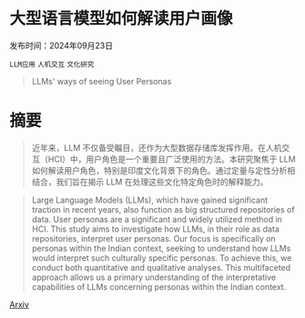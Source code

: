 # 大型语言模型如何解读用户画像

发布时间：2024年09月23日

`LLM应用` `人机交互` `文化研究`

> LLMs' ways of seeing User Personas

# 摘要

> 近年来，LLM 不仅备受瞩目，还作为大型数据存储库发挥作用。在人机交互（HCI）中，用户角色是一个重要且广泛使用的方法。本研究聚焦于 LLM 如何解读用户角色，特别是印度文化背景下的角色。通过定量与定性分析相结合，我们旨在揭示 LLM 在处理这些文化特定角色时的解释能力。

> Large Language Models (LLMs), which have gained significant traction in recent years, also function as big structured repositories of data. User personas are a significant and widely utilized method in HCI. This study aims to investigate how LLMs, in their role as data repositories, interpret user personas. Our focus is specifically on personas within the Indian context, seeking to understand how LLMs would interpret such culturally specific personas. To achieve this, we conduct both quantitative and qualitative analyses. This multifaceted approach allows us a primary understanding of the interpretative capabilities of LLMs concerning personas within the Indian context.

[Arxiv](https://arxiv.org/abs/2409.14858)